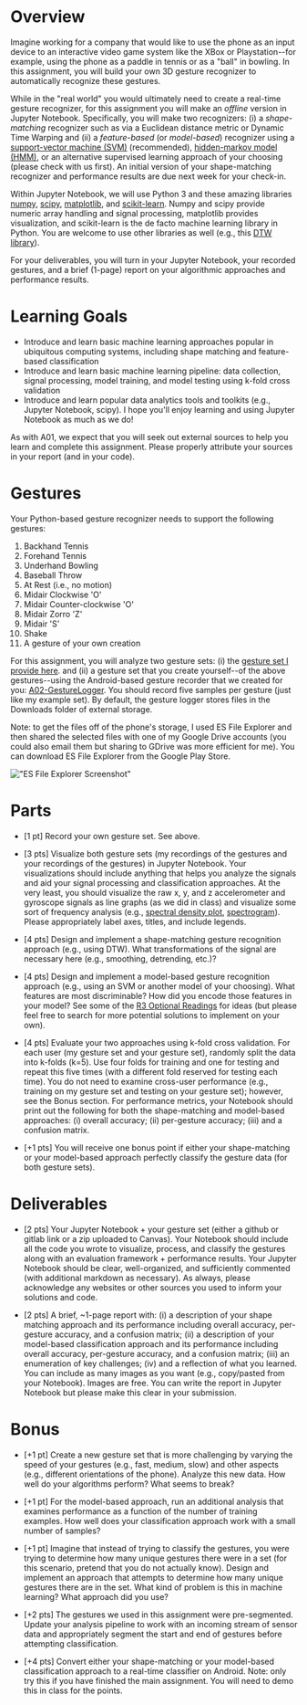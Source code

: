 # Overview
Imagine working for a company that would like to use the phone as an input device to an interactive video game system like the XBox or Playstation--for example, using the phone as a paddle in tennis or as a "ball" in bowling. In this assignment, you will build your own 3D gesture recognizer to automatically recognize these gestures.

While in the "real world" you would ultimately need to create a real-time gesture recognizer, for this assignment you will make an *offline* version in Jupyter Notebook. Specifically, you will make two recognizers: (i) a *shape-matching* recognizer such as via a Euclidean distance metric or Dynamic Time Warping and (ii) a *feature-based* (or *model-based*) recognizer using a [support-vector machine (SVM)](http://scikit-learn.org/stable/modules/svm.html) (recommended), [hidden-markov model (HMM)](http://scikit-learn.sourceforge.net/stable/modules/hmm.html), or an alternative supervised learning approach of your choosing (please check with us first). An initial version of your shape-matching recognizer and performance results are due next week for your check-in.

Within Jupyter Notebook, we will use Python 3 and these amazing libraries [numpy](http://www.numpy.org/), [scipy](https://www.scipy.org/), [matplotlib](https://matplotlib.org/), and [scikit-learn](http://scikit-learn.org/). Numpy and scipy provide numeric array handling and signal processing, matplotlib provides visualization, and scikit-learn is the de facto machine learning library in Python. You are welcome to use other libraries as well (e.g., this [DTW library](https://pypi.python.org/pypi/fastdtw)).

For your deliverables, you will turn in your Jupyter Notebook, your recorded gestures, and a brief (1-page) report on your algorithmic approaches and performance results.

# Learning Goals
- Introduce and learn basic machine learning approaches popular in ubiquitous computing systems, including shape matching and feature-based classification
- Introduce and learn basic machine learning pipeline: data collection, signal processing, model training, and model testing using k-fold cross validation
- Introduce and learn popular data analytics tools and toolkits (e.g., Jupyter Notebook, scipy). I hope you'll enjoy learning and using Jupyter Notebook as much as we do!

As with A01, we expect that you will seek out external sources to help you learn and complete this assignment. Please properly attribute your sources in your report (and in your code).

# Gestures
Your Python-based gesture recognizer needs to support the following gestures: 

1. Backhand Tennis
2. Forehand Tennis
3. Underhand Bowling
4. Baseball Throw
5. At Rest (i.e., no motion)
6. Midair Clockwise 'O'
7. Midair Counter-clockwise 'O'
8. Midair Zorro 'Z'
9. Midair 'S'
10. Shake
11. A gesture of your own creation

For this assignment, you will analyze two gesture sets: (i) the [gesture set I provide here](https://github.com/jonfroehlich/CSE590Sp2018/tree/master/Assignments/A02-GestureRecognizer/Code/A02-PythonGestureRecognizer/JonGestureLogs). and (ii) a gesture set that you create yourself--of the above gestures--using the Android-based gesture recorder that we created for you: [A02-GestureLogger](https://github.com/jonfroehlich/CSE590Sp2018/tree/master/Assignments/A02-GestureRecognizer/Code/A02-AndroidGestureLogger). You should record five samples per gesture (just like my example set). By default, the gesture logger stores files in the Downloads folder of external storage.

Note: to get the files off of the phone's storage, I used ES File Explorer and then shared the selected files with one of my Google Drive accounts (you could also email them but sharing to GDrive was more efficient for me). You can download ES File Explorer from the Google Play Store.

!["ES File Explorer Screenshot"](https://github.com/jonfroehlich/CSE590Sp2018/blob/master/Assignments/A02-GestureRecognizer/ESFileExplorer_1024w.png)

# Parts
- [1 pt] Record your own gesture set. See above. 

- [3 pts] Visualize both gesture sets (my recordings of the gestures and your recordings of the gestures) in Jupyter Notebook. Your visualizations should include anything that helps you analyze the signals and aid your signal processing and classification approaches. At the very least, you should visualize the raw x, y, and z accelerometer and gyroscope signals as line graphs (as we did in class) and visualize some sort of frequency analysis (e.g., [spectral density plot](https://matplotlib.org/api/_as_gen/matplotlib.pyplot.psd.html), [spectrogram](https://matplotlib.org/api/_as_gen/matplotlib.pyplot.specgram.html)). Please appropriately label axes, titles, and include legends.

- [4 pts] Design and implement a shape-matching gesture recognition approach (e.g., using DTW). What transformations of the signal are necessary here (e.g., smoothing, detrending, etc.)?

- [4 pts] Design and implement a model-based gesture recognition approach (e.g., using an SVM or another model of your choosing). What features are most discriminable? How did you encode those features in your model? See some of the [R3 Optional Readings](https://canvas.uw.edu/courses/1199409/discussion_topics/4246844) for ideas (but please feel free to search for more potential solutions to implement on your own).

- [4 pts] Evaluate your two approaches using k-fold cross validation. For each user (my gesture set and your gesture set), randomly split the data into k-folds (k=5). Use four folds for training and one for testing and repeat this five times (with a different fold reserved for testing each time). You do not need to examine cross-user performance (e.g., training on my gesture set and testing on your gesture set); however, see the Bonus section. For performance metrics, your Notebook should print out the following for both the shape-matching and model-based approaches: (i) overall accuracy; (ii) per-gesture accuracy; (iii) and a confusion matrix.

- [+1 pts] You will receive one bonus point if either your shape-matching or your model-based approach perfectly classify the gesture data (for both gesture sets).

# Deliverables
- [2 pts] Your Jupyter Notebook + your gesture set (either a github or gitlab link or a zip uploaded to Canvas). Your Notebook should include all the code you wrote to visualize, process, and classify the gestures along with an evaluation framework + performance results. Your Jupyter Notebook should be clear, well-organized, and sufficiently commented (with additional markdown as necessary). As always, please acknowledge any websites or other sources you used to inform your solutions and code.

- [2 pts] A brief, ~1-page report with: (i) a description of your shape matching approach and its performance including overall accuracy, per-gesture accuracy, and a confusion matrix; (ii) a description of your model-based classification approach and its performance including overall accuracy, per-gesture accuracy, and a confusion matrix; (iii) an enumeration of key challenges; (iv) and a reflection of what you learned. You can include as many images as you want (e.g., copy/pasted from your Notebook). Images are free. You can write the report in Jupyter Notebook but please make this clear in your submission.

# Bonus
- [+1 pt] Create a new gesture set that is more challenging by varying the speed of your gestures (e.g., fast, medium, slow) and other aspects (e.g., different orientations of the phone). Analyze this new data. How well do your algorithms perform? What seems to break?
 
- [+1 pt] For the model-based approach, run an additional analysis that examines performance as a function of the number of training examples. How well does your classification approach work with a small number of samples?

- [+1 pt] Imagine that instead of trying to classify the gestures, you were trying to determine how many unique gestures there were in a set (for this scenario, pretend that you do not actually know). Design and implement an approach that attempts to determine how many unique gestures there are in the set. What kind of problem is this in machine learning? What approach did you use?

- [+2 pts] The gestures we used in this assignment were pre-segmented. Update your analysis pipeline to work with an incoming stream of sensor data and appropriately segment the start and end of gestures before attempting classification.

- [+4 pts] Convert either your shape-matching or your model-based classification approach to a real-time classifier on Android. Note: only try this if you have finished the main assignment. You will need to demo this in class for the points.
